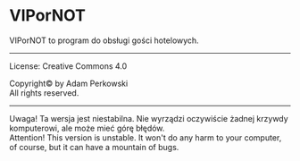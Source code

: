# VIPorNOT
VIPorNOT to program do obsługi gości hotelowych.

----------------------------------------------------------------------------------------------------

License: Creative Commons 4.0

Copyright©️ by Adam Perkowski</br>
All rights reserved.

----------------------------------------------------------------------------------------------------

Uwaga! Ta wersja jest niestabilna. Nie wyrządzi oczywiście żadnej krzywdy komputerowi, ale może mieć górę błędów.</br>
Attention! This version is unstable. It won't do any harm to your computer, of course, but it can have a mountain of bugs.
